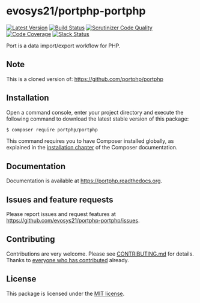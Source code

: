 # evosys21/portphp-portphp

[![Latest Version](https://img.shields.io/github/release/portphp/portphp.svg?style=flat-square)](https://github.com/evosys21/portphp-portphp/releases)
[![Build Status](https://travis-ci.org/portphp/portphp.svg)](https://travis-ci.org/portphp/portphp)
[![Scrutinizer Code Quality](https://scrutinizer-ci.com/g/portphp/portphp/badges/quality-score.png?b=master)](https://scrutinizer-ci.com/g/portphp/portphp/?branch=master)
[![Code Coverage](https://scrutinizer-ci.com/g/portphp/portphp/badges/coverage.png?b=master)](https://scrutinizer-ci.com/g/portphp/portphp/?branch=master)
[![Slack Status](http://slack.portphp.org/badge.svg)](http://slack.portphp.org)

Port is a data import/export workflow for PHP.

## Note
This is a cloned version of: https://github.com/portphp/portphp

## Installation

Open a command console, enter your project directory and execute the
following command to download the latest stable version of this package:

```bash
$ composer require portphp/portphp
```

This command requires you to have Composer installed globally, as explained
in the [installation chapter](https://getcomposer.org/doc/00-intro.md)
of the Composer documentation.

## Documentation

Documentation is available at https://portphp.readthedocs.org.

## Issues and feature requests

Please report issues and request features at https://github.com/evosys21/portphp-portphp/issues.

## Contributing

Contributions are very welcome. Please see [CONTRIBUTING.md](CONTRIBUTING.md) for
details. Thanks to [everyone who has contributed](https://github.com/evosys21/portphp-portphp/graphs/contributors)
already.

## License

This package is licensed under the [MIT license](LICENSE).
